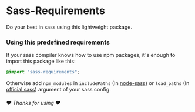 # Sass-Requirements
Do your best in sass using this lightweight package.


### Using this predefined requirements
If your sass compiler knows how to use npm packages, it's enough to import this package like this:
```scss
@import "sass-requirements";
```
Otherwise add `npm_modules` in `includePaths` (In [node-sass](https://www.npmjs.com/package/node-sass))
or `load_paths` (In [official sass](http://sasscss.org/1))
argument of your sass config.

###### ♥ Thanks for using ♥
